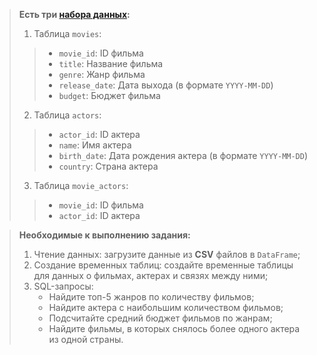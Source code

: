 >**Есть три [набора данных](https://disk.yandex.ru/d/EJU5clkFkhWklA):**
> 1. Таблица `movies`:
> > - `movie_id`: ID фильма
> > - `title`: Название фильма
> > - `genre`: Жанр фильма
> > - `release_date`: Дата выхода (в формате `YYYY-MM-DD`)
> > - `budget`: Бюджет фильма
> 2. Таблица `actors`:
> > - `actor_id`: ID актера
> > - `name`: Имя актера
> > - `birth_date`: Дата рождения актера (в формате `YYYY-MM-DD`)
> > - `country`: Страна актера
> 3. Таблица `movie_actors`:
> > - `movie_id`: ID фильма
> > - `actor_id`: ID актера

> **Необходимые к выполнению задания:**
> 1. Чтение данных: загрузите данные из **CSV** файлов в `DataFrame`;
> 2. Создание временных таблиц: создайте временные таблицы для данных о фильмах, актерах и связях между ними;
> 3. SQL-запросы:
>     - Найдите топ-5 жанров по количеству фильмов;
>     - Найдите актера с наибольшим количеством фильмов;
>     - Подсчитайте средний бюджет фильмов по жанрам;
 >    - Найдите фильмы, в которых снялось более одного актера из одной страны.